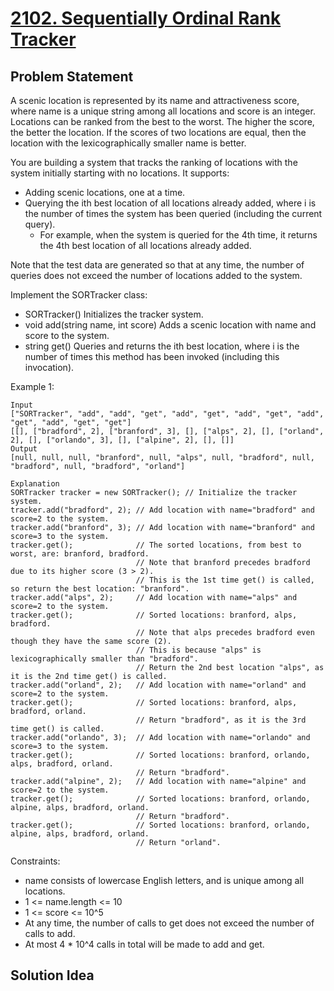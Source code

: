 # [2102. Sequentially Ordinal Rank Tracker](https://leetcode.com/problems/sequentially-ordinal-rank-tracker/description/)

## Problem Statement
A scenic location is represented by its name and attractiveness score, where name is a unique string among all locations and score is an integer. Locations can be ranked from the best to the worst. The higher the score, the better the location. If the scores of two locations are equal, then the location with the lexicographically smaller name is better.

You are building a system that tracks the ranking of locations with the system initially starting with no locations. It supports:

* Adding scenic locations, one at a time.
* Querying the ith best location of all locations already added, where i is the number of times the system has been queried (including the current query).
  * For example, when the system is queried for the 4th time, it returns the 4th best location of all locations already added.

Note that the test data are generated so that at any time, the number of queries does not exceed the number of locations added to the system.

Implement the SORTracker class:
* SORTracker() Initializes the tracker system.
* void add(string name, int score) Adds a scenic location with name and score to the system.
* string get() Queries and returns the ith best location, where i is the number of times this method has been invoked (including this invocation).

Example 1:

```
Input
["SORTracker", "add", "add", "get", "add", "get", "add", "get", "add", "get", "add", "get", "get"]
[[], ["bradford", 2], ["branford", 3], [], ["alps", 2], [], ["orland", 2], [], ["orlando", 3], [], ["alpine", 2], [], []]
Output
[null, null, null, "branford", null, "alps", null, "bradford", null, "bradford", null, "bradford", "orland"]

Explanation
SORTracker tracker = new SORTracker(); // Initialize the tracker system.
tracker.add("bradford", 2); // Add location with name="bradford" and score=2 to the system.
tracker.add("branford", 3); // Add location with name="branford" and score=3 to the system.
tracker.get();              // The sorted locations, from best to worst, are: branford, bradford.
                            // Note that branford precedes bradford due to its higher score (3 > 2).
                            // This is the 1st time get() is called, so return the best location: "branford".
tracker.add("alps", 2);     // Add location with name="alps" and score=2 to the system.
tracker.get();              // Sorted locations: branford, alps, bradford.
                            // Note that alps precedes bradford even though they have the same score (2).
                            // This is because "alps" is lexicographically smaller than "bradford".
                            // Return the 2nd best location "alps", as it is the 2nd time get() is called.
tracker.add("orland", 2);   // Add location with name="orland" and score=2 to the system.
tracker.get();              // Sorted locations: branford, alps, bradford, orland.
                            // Return "bradford", as it is the 3rd time get() is called.
tracker.add("orlando", 3);  // Add location with name="orlando" and score=3 to the system.
tracker.get();              // Sorted locations: branford, orlando, alps, bradford, orland.
                            // Return "bradford".
tracker.add("alpine", 2);   // Add location with name="alpine" and score=2 to the system.
tracker.get();              // Sorted locations: branford, orlando, alpine, alps, bradford, orland.
                            // Return "bradford".
tracker.get();              // Sorted locations: branford, orlando, alpine, alps, bradford, orland.
                            // Return "orland".
```

Constraints:
* name consists of lowercase English letters, and is unique among all locations.
* 1 <= name.length <= 10
* 1 <= score <= 10^5
* At any time, the number of calls to get does not exceed the number of calls to add.
* At most 4 * 10^4 calls in total will be made to add and get.

## Solution Idea

